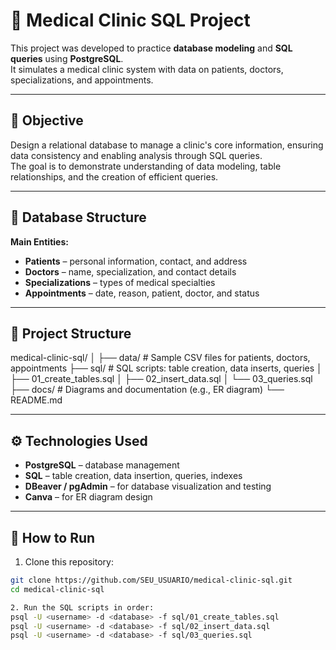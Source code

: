 # 🏥 Medical Clinic SQL Project

This project was developed to practice **database modeling** and **SQL queries** using **PostgreSQL**.  
It simulates a medical clinic system with data on patients, doctors, specializations, and appointments.

---

## 🧩 Objective

Design a relational database to manage a clinic's core information, ensuring data consistency and enabling analysis through SQL queries.  
The goal is to demonstrate understanding of data modeling, table relationships, and the creation of efficient queries.

---

## 🧱 Database Structure

**Main Entities:**
- **Patients** – personal information, contact, and address  
- **Doctors** – name, specialization, and contact details  
- **Specializations** – types of medical specialties  
- **Appointments** – date, reason, patient, doctor, and status  

---

## 📁 Project Structure
medical-clinic-sql/
│
├── data/ # Sample CSV files for patients, doctors, appointments
├── sql/ # SQL scripts: table creation, data inserts, queries
│ ├── 01_create_tables.sql
│ ├── 02_insert_data.sql
│ └── 03_queries.sql
├── docs/ # Diagrams and documentation (e.g., ER diagram)
└── README.md


---

## ⚙️ Technologies Used

- **PostgreSQL** – database management  
- **SQL** – table creation, data insertion, queries, indexes  
- **DBeaver / pgAdmin** – for database visualization and testing  
- **Canva** – for ER diagram design  

---

## 🚀 How to Run

1. Clone this repository:  
```bash
git clone https://github.com/SEU_USUARIO/medical-clinic-sql.git
cd medical-clinic-sql

2. Run the SQL scripts in order:
psql -U <username> -d <database> -f sql/01_create_tables.sql
psql -U <username> -d <database> -f sql/02_insert_data.sql
psql -U <username> -d <database> -f sql/03_queries.sql
